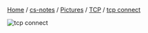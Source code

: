 [Home](https://mengxianbin.github.io) /
[cs-notes](https://mengxianbin.github.io/cs-notes/site) /
[Pictures](https://mengxianbin.github.io/cs-notes/site/Pictures) /
[TCP](https://mengxianbin.github.io/cs-notes/site/Pictures/TCP) /
[tcp connect](https://mengxianbin.github.io/cs-notes/site/Pictures/TCP/tcp%20connect)

![tcp connect](https://mengxianbin.github.io/cs-notes/./Pictures/TCP/tcp%20connect.webp)